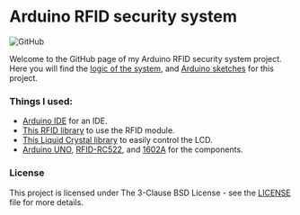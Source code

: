# Arduino RFID security system
![GitHub](https://img.shields.io/github/license/Clytage/rfid-security)

Welcome to the GitHub page of my Arduino RFID security system project. Here you will find the [logic of the system](https://github.com/Clytage/rfid-security/blob/main/logic.txt), and [Arduino sketches](https://github.com/Clytage/rfid-security/tree/main/Arduino%20sketches) for this project.

### Things I used:

* [Arduino IDE](https://www.arduino.cc/en/software#download) for an IDE.
* [This RFID library](https://github.com/miguelbalboa/rfid) to use the RFID module.
* [This Liquid Crystal library](https://github.com/arduino-libraries/LiquidCrystal) to easily control the LCD.
* [Arduino UNO](https://store-usa.arduino.cc/products/arduino-uno-rev3), [RFID-RC522](https://www.nxp.com/docs/en/data-sheet/MFRC522.pdf), and [1602A](https://datasheetspdf.com/datasheet/LCD-1602A.html) for the components.

### License

This project is licensed under The 3-Clause BSD License - see the [LICENSE](LICENSE) file for more details.
